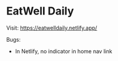 # EatWell Daily

Visit:
https://eatwelldaily.netlify.app/

Bugs:

- In Netlify, no indicator in home nav link
